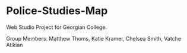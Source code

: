 # Police-Studies-Map
Web Studio Project for Georgian College.

Group Members:
  Matthew Thoms, Katie Kramer, Chelsea Smith, Vatche Atikian
  
